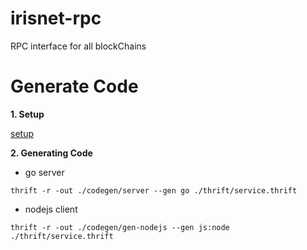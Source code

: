 # irisnet-rpc
RPC interface for all blockChains

# Generate Code

**1. Setup**

[setup](http://thrift-tutorial.readthedocs.io/en/latest/installation.html)

**2. Generating Code**

- go server

```
thrift -r -out ./codegen/server --gen go ./thrift/service.thrift
```


- nodejs client

```
thrift -r -out ./codegen/gen-nodejs --gen js:node ./thrift/service.thrift
```
